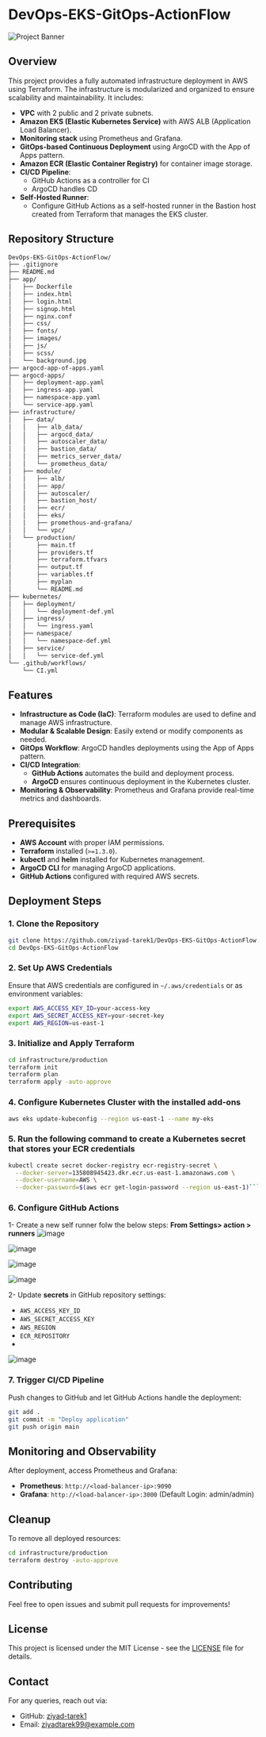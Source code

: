 # DevOps-EKS-GitOps-ActionFlow

![Project Banner](https://github.com/ziyad-tarek1/DevOps-EKS-GitOps-ActionFlow/assets/banner.png)

## Overview
This project provides a fully automated infrastructure deployment in AWS using Terraform. The infrastructure is modularized and organized to ensure scalability and maintainability. It includes:
- **VPC** with 2 public and 2 private subnets.
- **Amazon EKS (Elastic Kubernetes Service)** with AWS ALB (Application Load Balancer).
- **Monitoring stack** using Prometheus and Grafana.
- **GitOps-based Continuous Deployment** using ArgoCD with the App of Apps pattern.
- **Amazon ECR (Elastic Container Registry)** for container image storage.
- **CI/CD Pipeline**:
  - GitHub Actions as a controller for CI
  - ArgoCD handles CD
- **Self-Hosted Runner**:
  - Configure GitHub Actions as a self-hosted runner in the Bastion host created from Terraform that manages the EKS cluster. 



## Repository Structure
```bash
DevOps-EKS-GitOps-ActionFlow/
├── .gitignore
├── README.md
├── app/
│   ├── Dockerfile
│   ├── index.html
│   ├── login.html
│   ├── signup.html
│   ├── nginx.conf
│   ├── css/
│   ├── fonts/
│   ├── images/
│   ├── js/
│   ├── scss/
│   └── background.jpg
├── argocd-app-of-apps.yaml
├── argocd-apps/
│   ├── deployment-app.yaml
│   ├── ingress-app.yaml
│   ├── namespace-app.yaml
│   └── service-app.yaml
├── infrastructure/
│   ├── data/
│   │   ├── alb_data/
│   │   ├── argocd_data/
│   │   ├── autoscaler_data/
│   │   ├── bastion_data/
│   │   ├── metrics_server_data/
│   │   └── prometheus_data/
│   ├── module/
│   │   ├── alb/
│   │   ├── app/
│   │   ├── autoscaler/
│   │   ├── bastion_host/
│   │   ├── ecr/
│   │   ├── eks/
│   │   ├── promethous-and-grafana/
│   │   └── vpc/
│   └── production/
│       ├── main.tf
│       ├── providers.tf
│       ├── terraform.tfvars
│       ├── output.tf
│       ├── variables.tf
│       ├── myplan
│       └── README.md
├── kubernetes/
│   ├── deployment/
│   │   └── deployment-def.yml
│   ├── ingress/
│   │   └── ingress.yaml
│   ├── namespace/
│   │   └── namespace-def.yml
│   ├── service/
│   │   └── service-def.yml
└── .github/workflows/
    └── CI.yml

```

## Features
- **Infrastructure as Code (IaC)**: Terraform modules are used to define and manage AWS infrastructure.
- **Modular & Scalable Design**: Easily extend or modify components as needed.
- **GitOps Workflow**: ArgoCD handles deployments using the App of Apps pattern.
- **CI/CD Integration**:
  - **GitHub Actions** automates the build and deployment process.
  - **ArgoCD** ensures continuous deployment in the Kubernetes cluster.
- **Monitoring & Observability**: Prometheus and Grafana provide real-time metrics and dashboards.

## Prerequisites
- **AWS Account** with proper IAM permissions.
- **Terraform** installed (`>=1.3.0`).
- **kubectl** and **helm** installed for Kubernetes management.
- **ArgoCD CLI** for managing ArgoCD applications.
- **GitHub Actions** configured with required AWS secrets.

## Deployment Steps
### 1. Clone the Repository
```bash
git clone https://github.com/ziyad-tarek1/DevOps-EKS-GitOps-ActionFlow.git
cd DevOps-EKS-GitOps-ActionFlow
```

### 2. Set Up AWS Credentials
Ensure that AWS credentials are configured in `~/.aws/credentials` or as environment variables:
```bash
export AWS_ACCESS_KEY_ID=your-access-key
export AWS_SECRET_ACCESS_KEY=your-secret-key
export AWS_REGION=us-east-1
```

### 3. Initialize and Apply Terraform
```bash
cd infrastructure/production
terraform init
terraform plan
terraform apply -auto-approve
```

### 4. Configure Kubernetes Cluster with the installed add-ons
```bash
aws eks update-kubeconfig --region us-east-1 --name my-eks
```

### 5. Run the following command to create a Kubernetes secret that stores your ECR credentials
```bash
kubectl create secret docker-registry ecr-registry-secret \
  --docker-server=135808945423.dkr.ecr.us-east-1.amazonaws.com \
  --docker-username=AWS \
  --docker-password=$(aws ecr get-login-password --region us-east-1)```
```


### 6. Configure GitHub Actions
1- Create a new self runner  folw the below steps:
**From Settings> action > runners**
![image](https://github.com/user-attachments/assets/51064f07-09cb-4d1e-9d7d-aa2a4714057a)

![image](https://github.com/user-attachments/assets/b9d69e84-b37d-4a93-882d-5bd11ad3e52f)

![image](https://github.com/user-attachments/assets/adb8f41d-ba5c-48e1-a089-8fa508183a8f)

![image](https://github.com/user-attachments/assets/d7b37f19-e253-4ef7-bb5b-a489a1a4cea5)

2- Update **secrets** in GitHub repository settings:
  - `AWS_ACCESS_KEY_ID`
  - `AWS_SECRET_ACCESS_KEY`
  - `AWS_REGION`
  - `ECR_REPOSITORY`
  - 
![image](https://github.com/user-attachments/assets/eb153260-5853-4cb6-94a7-383eacf8277b)



### 7. Trigger CI/CD Pipeline
Push changes to GitHub and let GitHub Actions handle the deployment:
```bash
git add .
git commit -m "Deploy application"
git push origin main
```

## Monitoring and Observability
After deployment, access Prometheus and Grafana:
- **Prometheus**: `http://<load-balancer-ip>:9090`
- **Grafana**: `http://<load-balancer-ip>:3000` (Default Login: admin/admin)

## Cleanup
To remove all deployed resources:
```bash
cd infrastructure/production
terraform destroy -auto-approve
```

## Contributing
Feel free to open issues and submit pull requests for improvements!

## License
This project is licensed under the MIT License - see the [LICENSE](LICENSE) file for details.

## Contact
For any queries, reach out via:
- GitHub: [ziyad-tarek1](https://github.com/ziyad-tarek1)
- Email: ziyadtarek99@example.com


